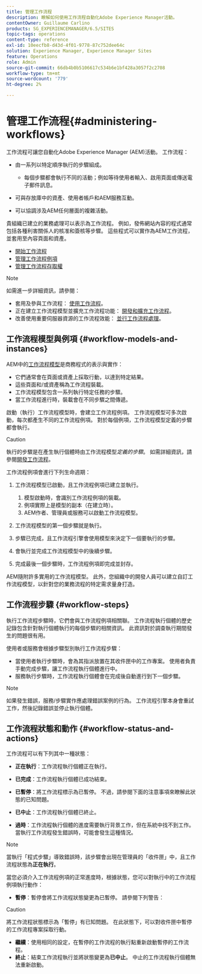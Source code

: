 ```yaml
---
title: 管理工作流程
description: 瞭解如何使用工作流程自動化Adobe Experience Manager活動。
contentOwner: Guillaume Carlino
products: SG_EXPERIENCEMANAGER/6.5/SITES
topic-tags: operations
content-type: reference
exl-id: 10eecfb8-d43d-4f01-9778-87c752dee64c
solution: Experience Manager, Experience Manager Sites
feature: Operations
role: Admin
source-git-commit: 66db4b0b5106617c534b6e1bf428a3057f2c2708
workflow-type: tm+mt
source-wordcount: '779'
ht-degree: 2%

---
```


# 管理工作流程{#administering-workflows}

工作流程可讓您自動化Adobe Experience Manager (AEM)活動。 工作流程：

* 由一系列以特定順序執行的步驟組成。

   * 每個步驟都會執行不同的活動；例如等待使用者輸入、啟用頁面或傳送電子郵件訊息。

* 可與存放庫中的資產、使用者帳戶和AEM服務互動。
* 可以協調涉及AEM任何層面的複雜活動。

貴組織已建立的業務處理可以表示為工作流程。 例如，發佈網站內容的程式通常包括各種利害關係人的核准和簽核等步驟。 這些程式可以實作為AEM工作流程，並套用至內容頁面和資產。

* [開始工作流程](/help/sites-administering/workflows-starting.md)
* [管理工作流程例項](/help/sites-administering/workflows-administering.md)
* [管理工作流程存取權](/help/sites-administering/workflows-managing.md)

>[!NOTE]
>
>如需進一步詳細資訊，請參閱：
>
>* 套用及參與工作流程： [使用工作流程](/help/sites-authoring/workflows.md)。
>* 正在建立工作流程模型並擴充工作流程功能： [開發和擴充工作流程](/help/sites-developing/workflows.md)。
>* 改善使用重要伺服器資源的工作流程效能： [並行工作流程處理](/help/sites-deploying/configuring-performance.md#concurrent-workflow-processing)。
>

## 工作流程模型與例項 {#workflow-models-and-instances}

AEM中的[工作流程模型](/help/sites-developing/workflows.md#model)是商務程式的表示與實作：

* 它們通常會在頁面或資產上採取行動，以達到特定結果。
* 這些頁面和/或資產稱為工作流程裝載。
* 工作流程模型包含一系列執行特定任務的步驟。
* 當工作流程進行時，裝載會在不同步驟之間傳遞。

啟動（執行）工作流程模型時，會建立工作流程例項。 工作流程模型可多次啟動，每次都產生不同的工作流程例項。 對於每個例項，工作流程模型定義的步驟都會執行。

>[!CAUTION]
>
>執行的步驟是在產生執行個體時由工作流程模型&#x200B;*定義的步驟*。 如需詳細資訊，請參閱[開發工作流程](/help/sites-developing/workflows.md#model)。

工作流程例項會進行下列生命週期：

1. 工作流程模型已啟動，且工作流程例項已建立並執行。

   1. 模型啟動時，會識別工作流程例項的裝載。
   1. 例項實際上是模型的副本（在建立時）。
   1. AEM作者、管理員或服務可以啟動工作流程模型。

1. 工作流程模型的第一個步驟就是執行。
1. 步驟已完成，且工作流程引擎會使用模型來決定下一個要執行的步驟。
1. 會執行並完成工作流程模型中的後續步驟。
1. 完成最後一個步驟時，工作流程例項即完成並封存。

AEM隨附許多實用的工作流程模型。 此外，您組織中的開發人員可以建立自訂工作流程模型，以針對您的業務流程的特定需求量身打造。

## 工作流程步驟 {#workflow-steps}

執行工作流程步驟時，它們會與工作流程例項相關聯。 工作流程執行個體的歷史記錄包含針對執行個體執行的每個步驟的相關資訊。 此資訊對於調查執行期間發生的問題很有用。

使用者或服務會根據步驟型別執行工作流程步驟：

* 當使用者執行步驟時，會為其指派放置在其收件匣中的工作專案。 使用者負責手動完成步驟，讓工作流程執行個體進行中。
* 服務執行步驟時，工作流程執行個體會在完成後自動進行到下一個步驟。

>[!NOTE]
>
>如果發生錯誤，服務/步驟實作應處理錯誤案例的行為。 工作流程引擎本身會重試工作，然後記錄錯誤並停止執行個體。

## 工作流程狀態和動作 {#workflow-status-and-actions}

工作流程可以有下列其中一種狀態：

* **正在執行**：工作流程執行個體正在執行。
* **已完成**：工作流程執行個體已成功結束。

* **已暫停**：將工作流程標示為已暫停。 不過，請參閱下面的注意事項來瞭解此狀態的已知問題。
* **已中止**：工作流程執行個體已終止。
* **過時**：工作流程執行個體的進度需要執行背景工作，但在系統中找不到工作。 當執行工作流程發生錯誤時，可能會發生這種情況。

>[!NOTE]
>
>當執行「程式步驟」導致錯誤時，該步驟會出現在管理員的「收件匣」中，且工作流程狀態為&#x200B;**正在執行**。

當您必須介入工作流程例項的正常進度時，根據狀態，您可以對執行中的工作流程例項執行動作：

* **暫停**：暫停會將工作流程狀態變更為已暫停。 請參閱下列警告：

>[!CAUTION]
>
>將工作流程狀態標示為「暫停」有已知問題。 在此狀態下，可以對收件匣中暫停的工作流程專案採取行動。

* **繼續**：使用相同的設定，在暫停的工作流程的執行點重新啟動暫停的工作流程。
* **終止**：結束工作流程執行並將狀態變更為&#x200B;**已中止**。 中止的工作流程執行個體無法重新啟動。
